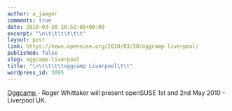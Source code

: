 ```yaml
---
author: a_jaeger
comments: true
date: 2010-03-30 10:52:08+00:00
excerpt: "\n\t\t\t\t\t\t"
layout: post
link: https://news.opensuse.org/2010/03/30/oggcamp-liverpool/
published: false
slug: oggcamp-liverpool
title: "\n\t\t\t\toggcamp Liverpool\t\t"
wordpress_id: 3095
---
```

[Oggcamp ](http://oggcamp.org/)- Roger Whittaker will present openSUSE
1st and 2nd May 2010 - Liverpool UK.		
